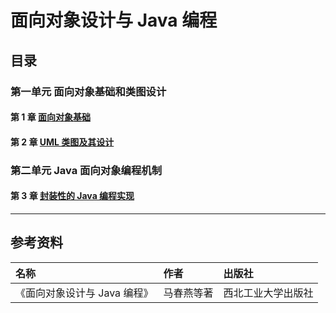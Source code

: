 # 面向对象设计与 Java 编程

## 目录

### 第一单元 面向对象基础和类图设计

#### 第 1 章 [面向对象基础](1%20面向对象基础/index.html)

#### 第 2 章 [UML 类图及其设计](2%20UML%20类图及其设计/index.html)

### 第二单元 Java 面向对象编程机制

#### 第 3 章 [封装性的 Java 编程实现](3%20封装性的%20Java%20编程实现)

---

## 参考资料

| 名称                         | 作者       | 出版社             |
| :--------------------------- | :--------- | :----------------- |
| 《面向对象设计与 Java 编程》 | 马春燕等著 | 西北工业大学出版社 |
